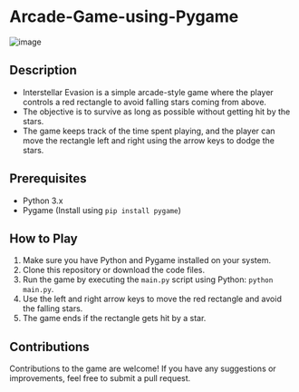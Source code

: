 # Arcade-Game-using-Pygame

![image](https://github.com/siri-n-shetty/Arcade-Game-using-Pygame/assets/114021638/e98079c6-bbe9-404c-9c5b-978ad7a03c24)

## Description
- Interstellar Evasion is a simple arcade-style game where the player controls a red rectangle to avoid falling stars coming from above. 
- The objective is to survive as long as possible without getting hit by the stars. 
- The game keeps track of the time spent playing, and the player can move the rectangle left and right using the arrow keys to dodge the stars.

## Prerequisites
- Python 3.x
- Pygame (Install using `pip install pygame`)

## How to Play
1. Make sure you have Python and Pygame installed on your system.
2. Clone this repository or download the code files.
3. Run the game by executing the `main.py` script using Python: `python main.py`.
4. Use the left and right arrow keys to move the red rectangle and avoid the falling stars.
5. The game ends if the rectangle gets hit by a star.

## Contributions
Contributions to the game are welcome! If you have any suggestions or improvements, feel free to submit a pull request.
